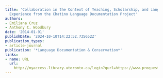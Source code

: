 ```yaml
---
title: 'Collaboration in the Context of Teaching, Scholarship, and Language Revitalization:
  Experience from the Chatino Language Documentation Project'
authors:
- Emiliana Cruz
- Anthony C. Woodbury
date: '2014-01-01'
publishDate: '2024-10-10T14:22:52.735652Z'
publication_types:
- article-journal
publication: '*Language Documentation & Conservation*'
links:
- name: URL
  url: 
    http://myaccess.library.utoronto.ca/login?qurl=https://www.proquest.com/docview/1871591573?accountid=14771&bdid=38382&_bd=Q9cqxXtnN4h3Zh5IV4S%2BsYOsJbE%3D
---
```

